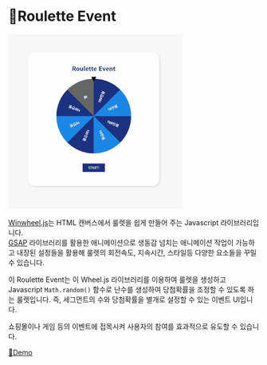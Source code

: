 # 🎰Roulette Event

![데모이미지](./images/screen.gif)

[Winwheel.js](http://dougtesting.net/winwheel/downloads)는 HTML 캔버스에서 룰렛을 쉽게 만들어 주는 Javascript 라이브러리입니다.  
[GSAP](https://greensock.com/gsap/) 라이브러리를 활용한 애니메이션으로 생동감 넘치는 애니메이션 작업이 가능하고 내장된 설정들을 활용해 룰렛의 회전속도, 지속시간, 스타일등 다양한 요소들을 꾸밀 수 있습니다.

이 Roulette Event는 이 Wheel.js 라이브러리를 이용하여 룰렛을 생성하고  Javascript `Math.random()` 함수로 난수를 생성하여 당첨확률을 조정할 수 있도록 하는 룰렛입니다. 즉, 세그먼트의 수와 당첨확률을 별개로 설정할 수 있는 이벤트 UI입니다.
  
쇼핑몰이나 게임 등의 이벤트에 접목시켜 사용자의 참여를 효과적으로 유도할 수 있습니다.

[📃Demo](http://kyoungsic.com/projects/roulette)
